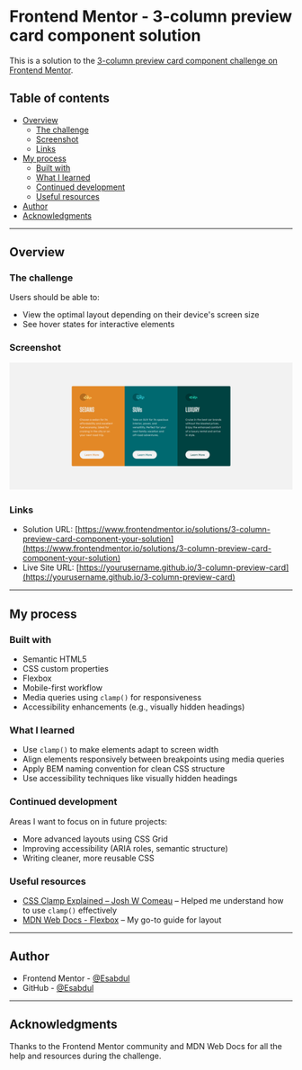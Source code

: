 # Frontend Mentor - 3-column preview card component solution

This is a solution to the [3-column preview card component challenge on Frontend Mentor](https://www.frontendmentor.io/challenges/3column-preview-card-component-pH92eAR2-).

## Table of contents

- [Overview](#overview)
  - [The challenge](#the-challenge)
  - [Screenshot](#screenshot)
  - [Links](#links)
- [My process](#my-process)
  - [Built with](#built-with)
  - [What I learned](#what-i-learned)
  - [Continued development](#continued-development)
  - [Useful resources](#useful-resources)
- [Author](#author)
- [Acknowledgments](#acknowledgments)

---

## Overview

### The challenge

Users should be able to:

- View the optimal layout depending on their device's screen size
- See hover states for interactive elements

### Screenshot

![Screenshot](./Screenshot.png)

### Links

- Solution URL: [https://www.frontendmentor.io/solutions/3-column-preview-card-component-your-solution](https://www.frontendmentor.io/solutions/3-column-preview-card-component-your-solution)
- Live Site URL: [https://yourusername.github.io/3-column-preview-card](https://yourusername.github.io/3-column-preview-card)

---

## My process

### Built with

- Semantic HTML5
- CSS custom properties
- Flexbox
- Mobile-first workflow
- Media queries using `clamp()` for responsiveness
- Accessibility enhancements (e.g., visually hidden headings)

### What I learned

- Use `clamp()` to make elements adapt to screen width
- Align elements responsively between breakpoints using media queries
- Apply BEM naming convention for clean CSS structure
- Use accessibility techniques like visually hidden headings

### Continued development

Areas I want to focus on in future projects:

- More advanced layouts using CSS Grid
- Improving accessibility (ARIA roles, semantic structure)
- Writing cleaner, more reusable CSS

### Useful resources

- [CSS Clamp Explained – Josh W Comeau](https://www.joshwcomeau.com/css/clamp/) – Helped me understand how to use `clamp()` effectively
- [MDN Web Docs - Flexbox](https://developer.mozilla.org/en-US/docs/Web/CSS/CSS_flexible_box_layout/Basic_concepts_of_flexbox) – My go-to guide for layout

---

## Author

- Frontend Mentor - [@Esabdul](https://www.frontendmentor.io/profile/Esabdul)
- GitHub - [@Esabdul](https://github.com/yourusername)

---

## Acknowledgments

Thanks to the Frontend Mentor community and MDN Web Docs for all the help and resources during the challenge.
